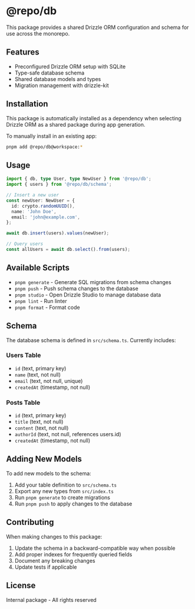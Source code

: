 # @repo/db

This package provides a shared Drizzle ORM configuration and schema for use across the monorepo.

## Features

- Preconfigured Drizzle ORM setup with SQLite
- Type-safe database schema
- Shared database models and types
- Migration management with drizzle-kit

## Installation

This package is automatically installed as a dependency when selecting Drizzle ORM as a shared package during app generation.

To manually install in an existing app:

```bash
pnpm add @repo/db@workspace:*
```

## Usage

```typescript
import { db, type User, type NewUser } from '@repo/db';
import { users } from '@repo/db/schema';

// Insert a new user
const newUser: NewUser = {
  id: crypto.randomUUID(),
  name: 'John Doe',
  email: 'john@example.com',
};

await db.insert(users).values(newUser);

// Query users
const allUsers = await db.select().from(users);
```

## Available Scripts

- `pnpm generate` - Generate SQL migrations from schema changes
- `pnpm push` - Push schema changes to the database
- `pnpm studio` - Open Drizzle Studio to manage database data
- `pnpm lint` - Run linter
- `pnpm format` - Format code

## Schema

The database schema is defined in `src/schema.ts`. Currently includes:

### Users Table
- `id` (text, primary key)
- `name` (text, not null)
- `email` (text, not null, unique)
- `createdAt` (timestamp, not null)

### Posts Table
- `id` (text, primary key)
- `title` (text, not null)
- `content` (text, not null)
- `authorId` (text, not null, references users.id)
- `createdAt` (timestamp, not null)

## Adding New Models

To add new models to the schema:

1. Add your table definition to `src/schema.ts`
2. Export any new types from `src/index.ts`
3. Run `pnpm generate` to create migrations
4. Run `pnpm push` to apply changes to the database

## Contributing

When making changes to this package:

1. Update the schema in a backward-compatible way when possible
2. Add proper indexes for frequently queried fields
3. Document any breaking changes
4. Update tests if applicable

## License

Internal package - All rights reserved
